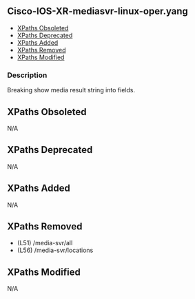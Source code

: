 ## Cisco-IOS-XR-mediasvr-linux-oper.yang

- [XPaths Obsoleted](#xpaths-obsoleted)
- [XPaths Deprecated](#xpaths-deprecated)
- [XPaths Added](#xpaths-added)
- [XPaths Removed](#xpaths-removed)
- [XPaths Modified](#xpaths-modified)

### Description

Breaking show media result string into fields.

## XPaths Obsoleted

N/A

## XPaths Deprecated

N/A

## XPaths Added

N/A

## XPaths Removed

- (L51)	/media-svr/all
- (L56)	/media-svr/locations

## XPaths Modified

N/A

